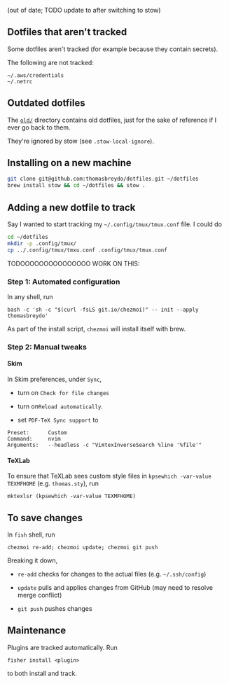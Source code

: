 (out of date; TODO update to after switching to stow)

## Dotfiles that aren't tracked

Some dotfiles aren't tracked (for example because they contain secrets).

The following are not tracked:

```
~/.aws/credentials
~/.netrc
```

## Outdated dotfiles

The [`old/`](old) directory contains old dotfiles, just for the sake of reference
if I ever go back to them.

They're ignored by stow (see `.stow-local-ignore`).

## Installing on a new machine

```sh
git clone git@github.com:thomasbreydo/dotfiles.git ~/dotfiles
brew install stow && cd ~/dotfiles && stow .
```

## Adding a new dotfile to track

Say I wanted to start tracking my `~/.config/tmux/tmux.conf` file. I could do

```sh
cd ~/dotfiles
mkdir -p .config/tmux/
cp ../.config/tmux/tmxu.conf .config/tmux/tmux.conf
```


TODOOOOOOOOOOOOOOO WORK ON THIS:

### Step 1: Automated configuration

In any shell, run

```fish
bash -c 'sh -c "$(curl -fsLS git.io/chezmoi)" -- init --apply thomasbreydo'
```

As part of the install script, `chezmoi` will install itself with brew.


### Step 2: Manual tweaks

#### Skim

In Skim preferences, under `Sync`,

- turn on `Check for file changes`

- turn on`Reload automatically`.

- set `PDF-TeX Sync support` to

```
Preset:      Custom
Command:     nvim
Arguments:   --headless -c "VimtexInverseSearch %line '%file'"
```

#### TeXLab

To ensure that TeXLab sees custom style files in
`kpsewhich -var-value TEXMFHOME` (e.g. `thomas.sty`), run

```
mktexlsr (kpsewhich -var-value TEXMFHOME)
```

## To save changes

In `fish` shell, run

```fish
chezmoi re-add; chezmoi update; chezmoi git push
```

Breaking it down,

- `re-add` checks for changes to the actual files (e.g. `~/.ssh/config`)

- `update` pulls and applies changes from GitHub (may need to resolve merge conflict)

- `git push` pushes changes

## Maintenance

Plugins are tracked automatically. Run

```
fisher install <plugin>
```

to both install and track.
